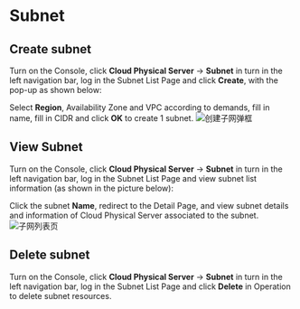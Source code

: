 # Subnet

## Create subnet

Turn on the Console, click **Cloud Physical Server** -> **Subnet** in turn in the left navigation bar, log in the Subnet List Page and click **Create**, with the pop-up as shown below:<br/>

Select **Region**, Availability Zone and VPC according to demands, fill in name, fill in CIDR and click **OK** to create 1 subnet.
![创建子网弹框](https://github.com/jdcloudcom/en/blob/cn-cloud-physical-server-latest/image/Hyper-Converged-IDC/Cloud-Physical-Server/CPS-VPC-031.png)

## View Subnet

Turn on the Console, click **Cloud Physical Server** -> **Subnet** in turn in the left navigation bar, log in the Subnet List Page and view subnet list information (as shown in the picture below):<br/>

Click the subnet **Name**, redirect to the Detail Page, and view subnet details and information of Cloud Physical Server associated to the subnet.
![子网列表页](https://github.com/jdcloudcom/en/blob/cn-cloud-physical-server-latest/image/Hyper-Converged-IDC/Cloud-Physical-Server/CPS-VPC-032.png)

## Delete subnet

Turn on the Console, click **Cloud Physical Server** -> **Subnet** in turn in the left navigation bar, log in the Subnet List Page and click **Delete** in Operation to delete subnet resources.<br/>





